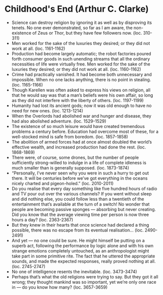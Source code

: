 # Childhood's End (Arthur C. Clarke)
* Science can destroy religion by ignoring it as well as by disproving its tenets. No one ever demonstrated, so far as I am aware, the non-existence of Zeus or Thor, but they have few followers now. (loc. 310-311)
* Men worked for the sake of the luxuries they desired; or they did not work at all. (loc. 1161-1162)
* Production had become largely automatic; the robot factories poured forth consumer goods in such unending streams that all the ordinary necessities of life were virtually free. Men worked for the sake of the luxuries they desired; or they did not work at all. (loc. 1160-1162)
* Crime had practically vanished. It had become both unnecessary and impossible. When no one lacks anything, there is no point in stealing. (loc. 1165-1166)
* Though Karellen was often asked to express his views on religion, all that he would say was that a man’s beliefs were his own affair, so long as they did not interfere with the liberty of others. (loc. 1197-1199)
* Humanity had lost its ancient gods; now it was old enough to have no need for new ones. (loc. 1213-1214)
* When the Overlords had abolished war and hunger and disease, they had also abolished adventure. (loc. 1529-1529)
* The existence of so much leisure would have created tremendous problems a century before. Education had overcome most of these, for a well-stocked mind is safe from boredom. (loc. 1857-1858)
* The abolition of armed forces had at once almost doubled the world’s effective wealth, and increased production had done the rest. (loc. 1868-1869)
* There were, of course, some drones, but the number of people sufficiently strong-willed to indulge in a life of complete idleness is much smaller than is generally supposed. (loc. 1873-1874)
* “Personally, I’ve never seen why you were in such a hurry to get out there. It will be centuries before we’ve got everything in the oceans nicely charted and pigeon-holed.” (loc. 2010-2011)
* Do you realise that every day something like five hundred hours of radio and TV pour out over the various channels? If you went without sleep and did nothing else, you could follow less than a twentieth of the entertainment that’s available at the turn of a switch! No wonder that people are becoming passive sponges — absorbing but never creating. Did you know that the average viewing time per person is now three hours a day? (loc. 2363-2367)
* But they knew in their hearts that once science had declared a thing possible, there was no escape from its eventual realisation… (loc. 2490-2491)
* And yet — no one could be sure. He might himself be putting on a superb act, following the performance by logic alone and with his own strange emotions completely untouched, as an anthropologist might take part in some primitive rite. The fact that he uttered the appropriate sounds, and made the expected responses, really proved nothing at all. (loc. 2745-2747)
* No one of intelligence resents the inevitable. (loc. 3473-3474)
* Perhaps that’s what the old religions were trying to say. But they got it all wrong; they thought mankind was so important, yet we’re only one race in — do you know how many? (loc. 3657-3659)